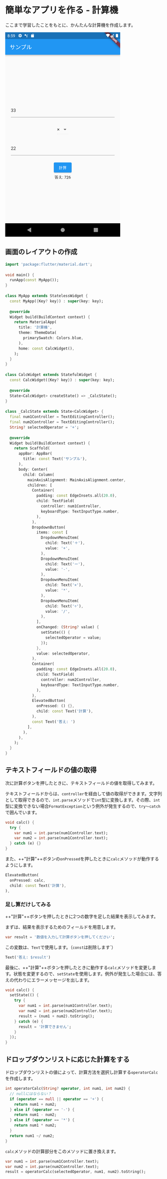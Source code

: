 # 簡単なアプリを作る - 計算機

ここまで学習したことをもとに、かんたんな計算機を作成します。

![完成](image/calc01.webp)

## 画面のレイアウトの作成

```dart
import 'package:flutter/material.dart';

void main() {
  runApp(const MyApp());
}

class MyApp extends StatelessWidget {
  const MyApp({Key? key}) : super(key: key);

  @override
  Widget build(BuildContext context) {
    return MaterialApp(
      title: '計算機',
      theme: ThemeData(
        primarySwatch: Colors.blue,
      ),
      home: const CalcWidget(),
    );
  }
}

class CalcWidget extends StatefulWidget {
  const CalcWidget({Key? key}) : super(key: key);

  @override
  State<CalcWidget> createState() => _CalcState();
}

class _CalcState extends State<CalcWidget> {
  final num1Controller = TextEditingController();
  final num2Controller = TextEditingController();
  String? selectedOperator = '+';

  @override
  Widget build(BuildContext context) {
    return Scaffold(
      appBar: AppBar(
        title: const Text('サンプル'),
      ),
      body: Center(
        child: Column(
          mainAxisAlignment: MainAxisAlignment.center,
          children: [
            Container(
              padding: const EdgeInsets.all(20.0),
              child: TextField(
                controller: num1Controller,
                keyboardType: TextInputType.number,
              ),
            ),
            DropdownButton(
              items: const [
                DropdownMenuItem(
                  child: Text('＋'),
                  value: '+',
                ),
                DropdownMenuItem(
                  child: Text('ー'),
                  value: '-',
                ),
                DropdownMenuItem(
                  child: Text('×'),
                  value: '*',
                ),
                DropdownMenuItem(
                  child: Text('÷'),
                  value: '/',
                ),
              ],
              onChanged: (String? value) {
                setState(() {
                  selectedOperator = value;
                });
              },
              value: selectedOperator,
            ),
            Container(
              padding: const EdgeInsets.all(20.0),
              child: TextField(
                controller: num2Controller,
                keyboardType: TextInputType.number,
              ),
            ),
            ElevatedButton(
              onPressed: () {},
              child: const Text('計算'),
            ),
            const Text('答え: ')
          ],
        ),
      ),
    );
  }
}
```

## テキストフィールドの値の取得

次に計算ボタンを押したときに、テキストフィールドの値を取得してみます。

テキストフィールドからは、`controller`を経由して値の取得ができます。文字列として取得できるので、`int.parse`メソッドで`int`型に変換します。その際、`int`型に変換できない場合`FormatException`という例外が発生するので、`try〜catch`で囲んでいます。

```dart
void calc() {
  try {
    var num1 = int.parse(num1Controller.text);
    var num2 = int.parse(num1Controller.text);
  } catch (e) {}
}
```

また、++"計算"++ボタンの`onPressed`を押したときに`calc`メソッドが動作するようにします。

```dart
ElevatedButton(
  onPressed: calc,
  child: const Text('計算'),
),
```

### 足し算だけしてみる

++"計算"++ボタンを押したときに2つの数字を足した結果を表示してみます。

まずは、結果を表示するためのフィールドを用意します。


```dart
var result = '数値を入力して計算ボタンを押してください';
```

この変数は、`Text`で使用します。（`const`は削除します`）

```dart
Text('答え: $result')
```

最後に、++"計算"++ボタンを押したときに動作する`calc`メソッドを変更します。状態を変更するので、`setState`を使用します。例外が発生した場合には、答えの代わりにエラーメッセージを出します。

```dart
void calc() {
  setState(() {
    try {
      var num1 = int.parse(num1Controller.text);
      var num2 = int.parse(num2Controller.text);
      result = (num1 + num2).toString();
    } catch (e) {
      result = '計算できません';
    }
  });
}
```

## ドロップダウンリストに応じた計算をする

ドロップダウンリストの値によって、計算方法を選択し計算する`operatorCalc`を作成します。

```dart
int operatorCalc(String? operator, int num1, int num2) {
  // nullにはならない？
  if (operator == null || operator == '+') {
    return num1 + num2;
  } else if (operator == '-') {
    return num1 - num2;
  } else if (operator == '*') {
    return num1 * num2;
  }
  return num1 ~/ num2;
}
```

`calc`メソッドの計算部分をこのメソッドに置き換えます。

```dart
var num1 = int.parse(num1Controller.text);
var num2 = int.parse(num2Controller.text);
result = operatorCalc(selectedOperator, num1, num2).toString();
```
